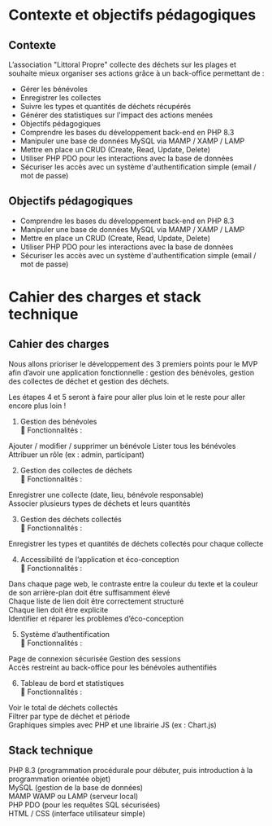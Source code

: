 # Contexte et objectifs pédagogiques
## Contexte
L’association "Littoral Propre" collecte des déchets sur les plages et souhaite mieux organiser ses actions grâce à un back-office permettant de :

- Gérer les bénévoles
- Enregistrer les collectes
- Suivre les types et quantités de déchets récupérés
- Générer des statistiques sur l'impact des actions menées
- Objectifs pédagogiques
- Comprendre les bases du développement back-end en PHP 8.3
- Manipuler une base de données MySQL via MAMP / XAMP / LAMP
- Mettre en place un CRUD (Create, Read, Update, Delete)
- Utiliser PHP PDO pour les interactions avec la base de données
- Sécuriser les accès avec un système d'authentification simple (email / mot de passe)

## Objectifs pédagogiques  
- Comprendre les bases du développement back-end en PHP 8.3
- Manipuler une base de données MySQL via MAMP / XAMP / LAMP
- Mettre en place un CRUD (Create, Read, Update, Delete)
- Utiliser PHP PDO pour les interactions avec la base de données
- Sécuriser les accès avec un système d'authentification simple (email / mot de passe)

# Cahier des charges et stack technique
## Cahier des charges
Nous allons prioriser le développement des 3 premiers points pour le MVP afin d’avoir une application fonctionnelle : gestion des bénévoles, gestion des collectes de déchet et gestion des déchets.

Les étapes 4 et 5 seront à faire pour aller plus loin et le reste pour aller encore plus loin !

1. Gestion des bénévoles  
📌 Fonctionnalités :

Ajouter / modifier / supprimer un bénévole
Lister tous les bénévoles  
Attribuer un rôle (ex : admin, participant)  

2. Gestion des collectes de déchets  
📌 Fonctionnalités :

Enregistrer une collecte (date, lieu, bénévole responsable)  
Associer plusieurs types de déchets et leurs quantités

3. Gestion des déchets collectés  
📌 Fonctionnalités :

Enregistrer les types et quantités de déchets collectés pour chaque collecte

4. Accessibilité de l’application et éco-conception  
📌 Fonctionnalités :

Dans chaque page web, le contraste entre la couleur du texte et la couleur de son arrière-plan doit être suffisamment élevé  
Chaque liste de lien doit être correctement structuré   
Chaque lien doit être explicite  
Identifier et réparer les problèmes d’éco-conception  

5. Système d’authentification  
📌 Fonctionnalités :

Page de connexion sécurisée
Gestion des sessions  
Accès restreint au back-office pour les bénévoles authentifiés

6. Tableau de bord et statistiques  
📌 Fonctionnalités :

Voir le total de déchets collectés  
Filtrer par type de déchet et période  
Graphiques simples avec PHP et une librairie JS (ex : Chart.js)  

## Stack technique
PHP 8.3 (programmation procédurale pour débuter, puis introduction à la programmation orientée objet)  
MySQL (gestion de la base de données)  
MAMP WAMP ou LAMP (serveur local)  
PHP PDO (pour les requêtes SQL sécurisées)  
HTML / CSS (interface utilisateur simple)  
